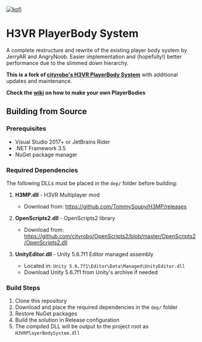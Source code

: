 [![kofi](https://az743702.vo.msecnd.net/cdn/kofi3.png?v=0)](https://ko-fi.com/cityrobo)

# H3VR PlayerBody System

A complete restructure and rewrite of the existing player body system by JerryAR and AngryNoob. Easier implementation and (hopefully!) better performance due to the slimmed down hierarchy.

**This is a fork of [cityrobo's H3VR PlayerBody System](https://github.com/cityrobo/H3VR-PlayerBody-System)** with additional updates and maintenance.

**Check the [wiki](https://github.com/chomiruku/H3VR-PlayerBody-System/wiki) on how to make your own PlayerBodies**

## Building from Source

### Prerequisites
- Visual Studio 2017+ or JetBrains Rider
- .NET Framework 3.5
- NuGet package manager

### Required Dependencies

The following DLLs must be placed in the `dep/` folder before building:

1. **H3MP.dll** - H3VR Multiplayer mod
   - Download from: https://github.com/TommySoupy/H3MP/releases

2. **OpenScripts2.dll** - OpenScripts2 library
   - Download from: https://github.com/cityrobo/OpenScripts2/blob/master/OpenScripts2/OpenScripts2.dll

3. **UnityEditor.dll** - Unity 5.6.7f1 Editor managed assembly
   - Located in: `Unity 5.6.7f1\Editor\Data\Managed\UnityEditor.dll`
   - Download Unity 5.6.7f1 from Unity's archive if needed

### Build Steps

1. Clone this repository
2. Download and place the required dependencies in the `dep/` folder
3. Restore NuGet packages
4. Build the solution in Release configuration
5. The compiled DLL will be output to the project root as `H3VRPlayerBodySystem.dll`
